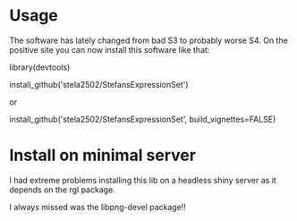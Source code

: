 # Usage

The software has lately changed from bad S3 to probably worse S4.
On the positive site you can now install this software like that:

library(devtools)

install_github('stela2502/StefansExpressionSet')

or

install_github('stela2502/StefansExpressionSet', build_vignettes=FALSE)

# Install on minimal server

I had extreme problems installing this lib on a headless shiny server as it depends on the rgl package.

I always missed was the libpng-devel package!!